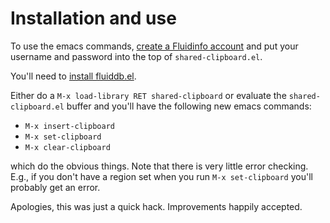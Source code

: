 Installation and use
====================

To use the emacs commands, [create a Fluidinfo
account](https://fluidinfo.com/accounts/new/) and put your username and
password into the top of `shared-clipboard.el`.

You'll need to [install fluiddb.el](https://github.com/hdurer/fluiddb.el).

Either do a `M-x load-library RET shared-clipboard` or evaluate the
`shared-clipboard.el` buffer and you'll have the following new emacs
commands:

 - `M-x insert-clipboard`
 - `M-x set-clipboard`
 - `M-x clear-clipboard`

which do the obvious things.  Note that there is very little error
checking. E.g., if you don't have a region set when you run `M-x
set-clipboard` you'll probably get an error.

Apologies, this was just a quick hack. Improvements happily accepted.


